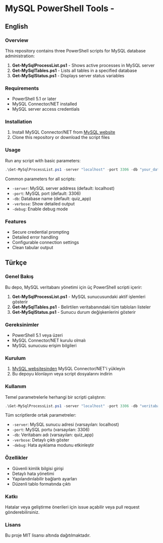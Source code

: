 # MySQL PowerShell Tools -

## English

### Overview
This repository contains three PowerShell scripts for MySQL database administration:

1. **Get-MySqlProcessList.ps1** - Shows active processes in MySQL server
2. **Get-MySqlTables.ps1** - Lists all tables in a specified database
3. **Get-MySqlStatus.ps1** - Displays server status variables

### Requirements
- PowerShell 5.1 or later
- MySQL Connector/NET installed
- MySQL server access credentials

### Installation
1. Install MySQL Connector/NET from [MySQL website](https://dev.mysql.com/downloads/connector/net/)
2. Clone this repository or download the script files

### Usage
Run any script with basic parameters:
```powershell
.\Get-MySqlProcessList.ps1 -server "localhost" -port 3306 -db "your_database"
```

Common parameters for all scripts:
- `-server`: MySQL server address (default: localhost)
- `-port`: MySQL port (default: 3306)
- `-db`: Database name (default: quiz_app)
- `-verbose`: Show detailed output
- `-debug`: Enable debug mode

### Features
- Secure credential prompting
- Detailed error handling
- Configurable connection settings
- Clean tabular output

## Türkçe

### Genel Bakış
Bu depo, MySQL veritabanı yönetimi için üç PowerShell scripti içerir:

1. **Get-MySqlProcessList.ps1** - MySQL sunucusundaki aktif işlemleri gösterir
2. **Get-MySqlTables.ps1** - Belirtilen veritabanındaki tüm tabloları listeler
3. **Get-MySqlStatus.ps1** - Sunucu durum değişkenlerini gösterir

### Gereksinimler
- PowerShell 5.1 veya üzeri
- MySQL Connector/NET kurulu olmalı
- MySQL sunucusu erişim bilgileri

### Kurulum
1. [MySQL websitesinden](https://dev.mysql.com/downloads/connector/net/) MySQL Connector/NET'i yükleyin
2. Bu depoyu klonlayın veya script dosyalarını indirin

### Kullanım
Temel parametrelerle herhangi bir scripti çalıştırın:
```powershell
.\Get-MySqlProcessList.ps1 -server "localhost" -port 3306 -db "veritabaniniz"
```

Tüm scriptlerde ortak parametreler:
- `-server`: MySQL sunucu adresi (varsayılan: localhost)
- `-port`: MySQL portu (varsayılan: 3306)
- `-db`: Veritabanı adı (varsayılan: quiz_app)
- `-verbose`: Detaylı çıktı göster
- `-debug`: Hata ayıklama modunu etkinleştir

### Özellikler
- Güvenli kimlik bilgisi girişi
- Detaylı hata yönetimi
- Yapılandırılabilir bağlantı ayarları
- Düzenli tablo formatında çıktı

### Katkı
Hatalar veya geliştirme önerileri için issue açabilir veya pull request gönderebilirsiniz.

### Lisans
Bu proje MIT lisansı altında dağıtılmaktadır.
